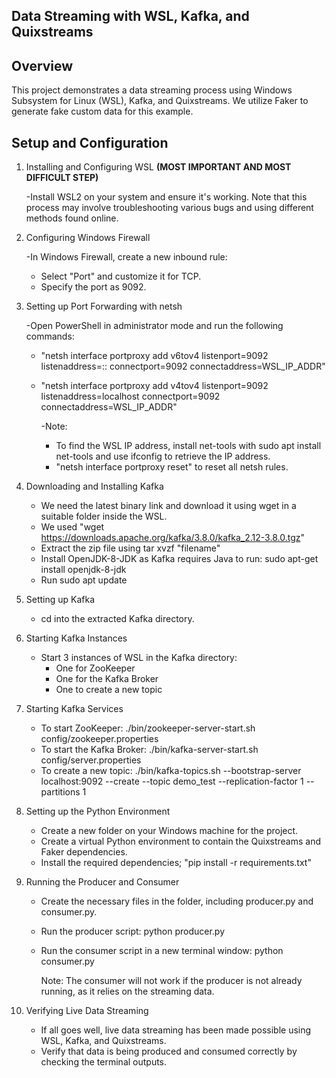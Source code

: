## Data Streaming with WSL, Kafka, and Quixstreams

## Overview

This project demonstrates a data streaming process using Windows Subsystem for Linux (WSL), Kafka, and Quixstreams. We utilize Faker to generate fake custom data for this example.

## Setup and Configuration

1. Installing and Configuring WSL **(MOST IMPORTANT AND MOST DIFFICULT STEP)**

   -Install WSL2 on your system and ensure it's working. Note that this process may involve troubleshooting various bugs and using different methods found online.

2. Configuring Windows Firewall

   -In Windows Firewall, create a new inbound rule:

   - Select "Port" and customize it for TCP.
   - Specify the port as 9092.

3. Setting up Port Forwarding with netsh

   -Open PowerShell in administrator mode and run the following commands:

   - "netsh interface portproxy add v6tov4 listenport=9092 listenaddress=:: connectport=9092 connectaddress=WSL_IP_ADDR"
   - "netsh interface portproxy add v4tov4 listenport=9092 listenaddress=localhost connectport=9092 connectaddress=WSL_IP_ADDR"

     -Note:

     - To find the WSL IP address, install net-tools with sudo apt install net-tools and use ifconfig to retrieve the IP address.
     - "netsh interface portproxy reset" to reset all netsh rules.

4. Downloading and Installing Kafka

   - We need the latest binary link and download it using wget in a suitable folder inside the WSL.
   - We used "wget https://downloads.apache.org/kafka/3.8.0/kafka_2.12-3.8.0.tgz"
   - Extract the zip file using tar xvzf "filename"
   - Install OpenJDK-8-JDK as Kafka requires Java to run: sudo apt-get install openjdk-8-jdk
   - Run sudo apt update

5. Setting up Kafka

   - cd into the extracted Kafka directory.

6. Starting Kafka Instances

   - Start 3 instances of WSL in the Kafka directory:
     - One for ZooKeeper
     - One for the Kafka Broker
     - One to create a new topic

7. Starting Kafka Services

   - To start ZooKeeper: ./bin/zookeeper-server-start.sh config/zookeeper.properties
   - To start the Kafka Broker: ./bin/kafka-server-start.sh config/server.properties
   - To create a new topic: ./bin/kafka-topics.sh --bootstrap-server localhost:9092 --create --topic demo_test --replication-factor 1 --partitions 1

8. Setting up the Python Environment

   - Create a new folder on your Windows machine for the project.
   - Create a virtual Python environment to contain the Quixstreams and Faker dependencies.
   - Install the required dependencies; "pip install -r requirements.txt"

9. Running the Producer and Consumer

   - Create the necessary files in the folder, including producer.py and consumer.py.
   - Run the producer script: python producer.py
   - Run the consumer script in a new terminal window: python consumer.py

     Note: The consumer will not work if the producer is not already running, as it relies on the streaming data.

10. Verifying Live Data Streaming

    - If all goes well, live data streaming has been made possible using WSL, Kafka, and Quixstreams.
    - Verify that data is being produced and consumed correctly by checking the terminal outputs.
